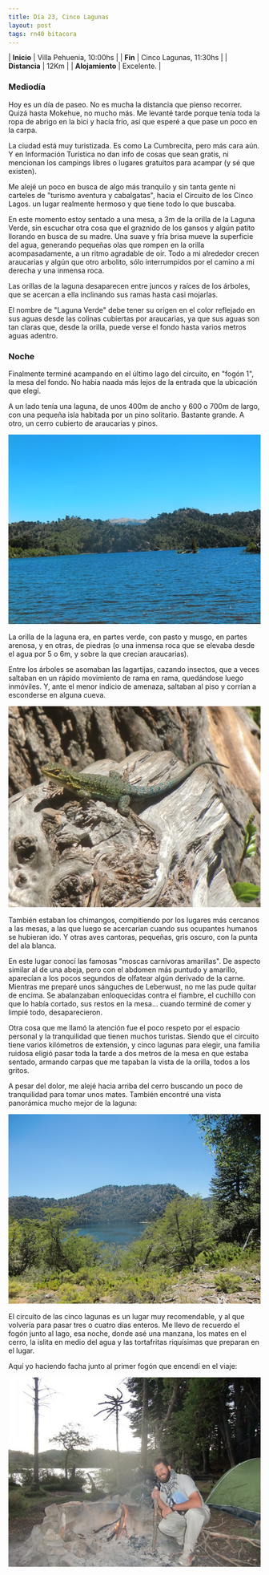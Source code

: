 ```yaml
---
title: Día 23, Cinco Lagunas
layout: post
tags: rn40 bitacora
---
```


| **Inicio** | Villa Pehuenia, 10:00hs |
| **Fin**    | Cinco Lagunas, 11:30hs |
| **Distancia**   | 12Km |
| **Alojamiento** | Excelente. |

### Mediodía
Hoy es un día de paseo. No es mucha la distancia que pienso recorrer. Quizá hasta Mokehue, no mucho más. Me levanté tarde porque tenía toda la ropa de abrigo en la bici y hacía frío, así que esperé a que pase un poco en la carpa.

La ciudad está muy turistizada. Es como La Cumbrecita, pero más cara aún. Y en Información Turística no dan info de cosas que sean gratis, ni mencionan los campings libres o lugares gratuitos para acampar (y sé que existen).

Me alejé un poco en busca de algo más tranquilo y sin tanta gente ni carteles de "turismo aventura y cabalgatas", hacia el Circuito de los Cinco Lagos. un lugar realmente hermoso y que tiene todo lo que buscaba.

En este momento estoy sentado a una mesa, a 3m de la orilla de la Laguna Verde, sin escuchar otra cosa que el graznido de los gansos y algún patito llorando en busca de su madre. Una suave y fría brisa mueve la superficie del agua, generando pequeñas olas que rompen en la orilla acompasadamente, a un ritmo agradable de oir. Todo a mi alrededor crecen araucarias y algún que otro arbolito, sólo interrumpidos por el camino a mi derecha y una inmensa roca.

Las orillas de la laguna desaparecen entre juncos y raíces de los árboles, que se acercan a ella inclinando sus ramas hasta casi mojarlas.

El nombre de "Laguna Verde" debe tener su origen en el color reflejado en sus aguas desde las colinas cubiertas por araucarias, ya que sus aguas son tan claras que, desde la orilla, puede verse el fondo hasta varios metros aguas adentro.

### Noche
Finalmente terminé acampando en el último lago del circuito, en "fogón 1", la mesa del fondo. No habia naada más lejos de la entrada que la ubicación que elegí.

A un lado tenía una laguna, de unos 400m de ancho y 600 o 700m de largo, con una pequeña isla habitada por un pino solitario. Bastante grande. A otro, un cerro cubierto de araucarias y pinos.

[![](/images/2015-01-28-5-lagunas_0_thumb.jpg)](/images/2015-01-28-5-lagunas_0.jpg)

La orilla de la laguna era, en partes verde, con pasto y musgo, en partes arenosa, y en otras, de piedras (o una inmensa roca que se elevaba desde el agua por 5 o 6m, y sobre la que crecían araucarias).

Entre los árboles se asomaban las lagartijas, cazando insectos, que a veces saltaban en un rápido movimiento de rama en rama, quedándose luego inmóviles. Y, ante el menor indicio de amenaza, saltaban al piso y corrían a esconderse en alguna cueva.

[![](/images/2015-01-28-5-lagunas_2_thumb.jpg)](/images/2015-01-28-5-lagunas_2.jpg)

También estaban los chimangos, compitiendo por los lugares más cercanos a las mesas, a las que luego se acercarían cuando sus ocupantes humanos se hubieran ido. Y otras aves cantoras, pequeñas, gris oscuro, con la punta del ala blanca.

En este lugar conocí las famosas "moscas carnívoras amarillas". De aspecto similar al de una abeja, pero con el abdomen más puntudo y amarillo, aparecían a los pocos segundos de olfatear algún derivado de la carne. Mientras me preparé unos sánguches de Leberwust, no me las pude quitar de encima. Se abalanzaban enloquecidas contra el fiambre, el cuchillo con que lo había cortado, sus restos en la mesa... cuando terminé de comer y limpié todo, desaparecieron.

Otra cosa que me llamó la atención fue el poco respeto por el espacio personal y la tranquilidad que tienen muchos turistas. Siendo que el circuito tiene varios kilómetros de extensión, y cinco lagunas para elegir, una familia ruidosa eligió pasar toda la tarde a dos metros de la mesa en que estaba sentado, armando carpas que me tapaban la vista de la orilla, todos a los gritos.

A pesar del dolor, me alejé hacia arriba del cerro buscando un poco de tranquilidad para tomar unos mates. También encontré una vista panorámica mucho mejor de la laguna:

[![](/images/2015-01-28-5-lagunas_1_thumb.jpg)](/images/2015-01-28-5-lagunas_1.jpg)

El circuito de las cinco lagunas es un lugar muy recomendable, y al que volvería para pasar tres o cuatro días enteros. Me llevo de recuerdo el fogón junto al lago, esa noche, donde asé una manzana, los mates en el cerro, la islita en medio del agua y las tortafritas riquísimas que preparan en el lugar.

Aquí yo haciendo facha junto al primer fogón que encendí en el viaje:

[![](/images/2015-01-28-5-lagunas_3_thumb.jpg)](/images/2015-01-28-5-lagunas_3.jpg)